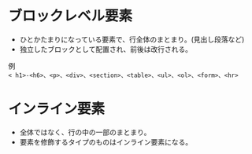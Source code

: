 # ブロックレベル要素
- ひとかたまりになっている要素で、行全体のまとまり。(見出し段落など)
-  独立したブロックとして配置され、前後は改行される。<br>

  例<br>
  `< h1>-<h6>、<p>、<div>、<section>、<table>、<ul>、<ol>、<form>、<hr>`
# インライン要素
- 全体ではなく、行の中の一部のまとまり。
- 要素を修飾するタイプのものはインライン要素になる。



